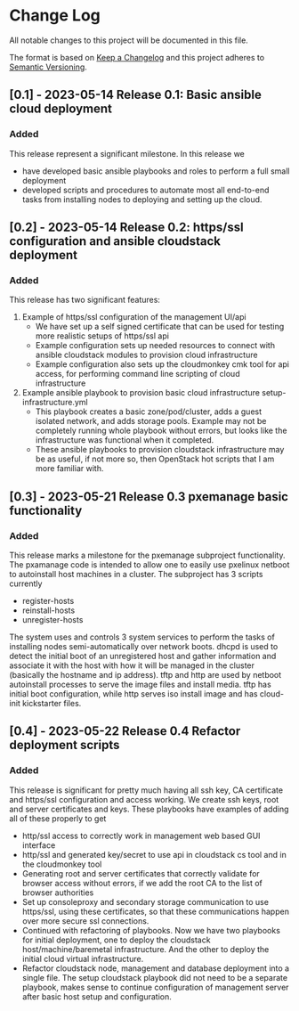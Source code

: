 # Change Log

All notable changes to this project will be documented in this file.

The format is based on [Keep a Changelog](http://keepachangelog.com/)
and this project adheres to [Semantic Versioning](http://semver.org/).

## [0.1] - 2023-05-14 Release 0.1: Basic ansible cloud deployment

### Added

This release represent a significant milestone. In this release we

- have developed basic ansible playbooks and roles to perform a full small deployment
- developed scripts and procedures to automate most all end-to-end tasks from installing nodes to deploying and setting up the cloud.

## [0.2] - 2023-05-14 Release 0.2: https/ssl configuration and ansible cloudstack deployment

### Added

This release has two significant features:

1. Example of https/ssl configuration of the management UI/api
   - We have set up a self signed certificate that can be used for testing more realistic setups of https/ssl api
   - Example configuration sets up needed resources to connect with ansible cloudstack modules to provision cloud infrastructure
   - Example configuration also sets up the cloudmonkey cmk tool for api access, for performing command line scripting of cloud infrastructure
2. Example ansible playbook to provision basic cloud infrastructure setup-infrastructure.yml
   - This playbook creates a basic zone/pod/cluster, adds a guest isolated network, and adds storage pools. Example may not be completely running whole playbook without errors, but looks like the infrastructure was functional when it completed.
   - These ansible playbooks to provision cloudstack infrastructure may be as useful, if not more so, then OpenStack hot scripts that I am more familiar with.


## [0.3] - 2023-05-21 Release 0.3 pxemanage basic functionality

### Added

This release marks a milestone for the pxemanage subproject
functionality.  The pxamanage code is intended to allow one to easily
use pxelinux netboot to autoinstall host machines in a cluster.  The
subproject has 3 scripts currently

- register-hosts
- reinstall-hosts
- unregister-hosts

The system uses and controls 3 system services to perform the tasks of
installing nodes semi-automatically over network boots.  dhcpd is used
to detect the initial boot of an unregistered host and gather
information and associate it with the host with how it will be managed
in the cluster (basically the hostname and ip address).  tftp and http
are used by netboot autoinstall processes to serve the image files and
install media.  tftp has initial boot configuration, while http serves
iso install image and has cloud-init kickstarter files.

## [0.4] - 2023-05-22 Release 0.4 Refactor deployment scripts

### Added

This release is significant for pretty much having all ssh key,
CA certificate and https/ssl configuration and access working.
We create ssh keys, root and server certificates and keys.
These playbooks have examples of adding all of these
properly to get

- http/ssl access to correctly work in management web based GUI interface
- http/ssl and generated key/secret to use api in cloudstack cs tool and in
  the cloudmonkey tool
- Generating root and server certificates that correctly validate for browser
  access without errors, if we add the root CA to the list of browser
  authorities
- Set up consoleproxy and secondary storage communication to use
  https/ssl, using these certificates, so that these communications
  happen over more secure ssl connections.
- Continued with refactoring of playbooks.  Now we have two playbooks
  for initial deployment, one to deploy the cloudstack
  host/machine/baremetal infrastructure.  And the other to deploy the
  initial cloud virtual infrastructure.
- Refactor cloudstack node, management and database
  deployment into a single file.  The setup cloudstack
  playbook did not need to be a separate playbook, makes sense
  to continue configuration of management server
  after basic host setup and configuration.
